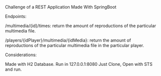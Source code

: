 Challenge of a REST Application Made With SpringBoot

Endpoints:

/multimedia/{id}/times: ​return the amount of reproductions of the particular multimedia file.

/players/{idPlayer}/multimedia/{idMedia}: ​return the amount of reproductions of the particular multimedia file in the particular player.

Considerations:

Made with H2 Database.
Run in 127.0.0.1:8080
Just Clone, Open with STS and run.